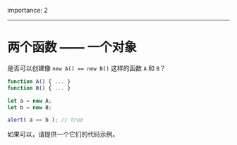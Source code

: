 importance: 2

---

# 两个函数 —— 一个对象

是否可以创建像 `new A() == new B()` 这样的函数 `A` 和 `B`？

```js no-beautify
function A() { ... }
function B() { ... }

let a = new A;
let b = new B;

alert( a == b ); // true
```

如果可以，请提供一个它们的代码示例。
